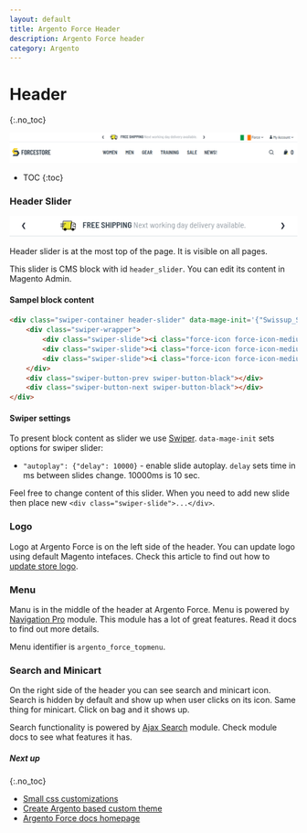 ```yaml
---
layout: default
title: Argento Force Header
description: Argento Force header
category: Argento
---
```


# Header
{:.no_toc}

![Header](/images/m2/argento/force/header/header.png)

* TOC
{:toc}

### Header Slider

![Header Slider](/images/m2/argento/force/header/header-slider.png)

Header slider is at the most top of the page. It is visible on all pages.

This slider is CMS block with id `header_slider`. You can edit its content in Magento Admin.

#### Sampel block content

```html
<div class="swiper-container header-slider" data-mage-init='{"Swissup_Swiper/js/swiper": {"loop":true, "centeredSlides":true, "autoplay": {"delay": 10000},  "navigation":{"nextEl":".swiper-button-next", "prevEl":".swiper-button-prev"}}}'>
    <div class="swiper-wrapper">
        <div class="swiper-slide"><i class="force-icon force-icon-medium force-delivery"></i> <strong>Free Shipping</strong> <span class="visible-lg-inline">Next working day delivery available.</span></div>
        <div class="swiper-slide"><i class="force-icon force-icon-medium force-shield"></i> <strong>Customer Security</strong> <span class="visible-lg-inline">is our first goal and top priority.</span></div>
        <div class="swiper-slide"><i class="force-icon force-icon-medium force-100percent"></i> <strong>Full Support</strong> <span class="visible-lg-inline">We glad to help at every step.</span></div>
    </div>
    <div class="swiper-button-prev swiper-button-black"></div>
    <div class="swiper-button-next swiper-button-black"></div>
</div>
```

#### Swiper settings

To present block content as slider we use [Swiper](https://github.com/swissup/module-swiper/). `data-mage-init` sets options for swiper slider:

 -  `"autoplay": {"delay": 10000}` - enable slide autoplay. `delay` sets time in ms between slides change. 10000ms is 10 sec.

Feel free to change content of this slider. When you need to add new slide then place new `<div class="swiper-slide">...</div>`.


### Logo

Logo at Argento Force is on the left side of the header. You can update logo using default Magento intefaces. Check this article to find out how to [update store logo](https://docs.magento.com/m2/ce/user_guide/design/logo-upload.html).

### Menu

Manu is in the middle of the header at Argento Force. Menu is powered by [Navigation Pro](/m2/extensions/navigationpro/) module. This module has a lot of great features. Read it docs to find out more details.

Menu identifier is `argento_force_topmenu`.


### Search and Minicart

On the right side of the header you can see search and minicart icon. Search is hidden by default and show up when user clicks on its icon. Same thing for minicart. Click on bag and it shows up.

Search functionality is powered by [Ajax Search](/m2/extensions/ajaxsearch/) module. Check module docs to see what features it has.

##### Next up
{:.no_toc}

- [Small css customizations](/m2/argento/customization/custom-css/)
- [Create Argento based custom theme](/m2/argento/customization/custom-theme/)
- [Argento Force docs homepage](/m2/argento/force/)
